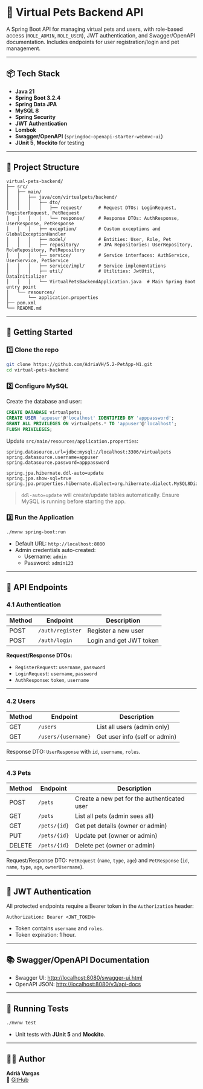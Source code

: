 # 🐾 Virtual Pets Backend API

A Spring Boot API for managing virtual pets and users, with role-based access (`ROLE_ADMIN`, `ROLE_USER`), JWT authentication, and Swagger/OpenAPI documentation. Includes endpoints for user registration/login and pet management.

---

## 📦 Tech Stack

- **Java 21**
- **Spring Boot 3.2.4**
- **Spring Data JPA**
- **MySQL 8**
- **Spring Security**
- **JWT Authentication**
- **Lombok**
- **Swagger/OpenAPI** (`springdoc-openapi-starter-webmvc-ui`)
- **JUnit 5**, **Mockito** for testing

---

## 📁 Project Structure

```
virtual-pets-backend/
├── src/
│   ├── main/
│   │   ├── java/com/virtualpets/backend/
│   │   │   ├── dto/
│   │   │   │   ├── request/      # Request DTOs: LoginRequest, RegisterRequest, PetRequest
│   │   │   │   └── response/     # Response DTOs: AuthResponse, UserResponse, PetResponse
│   │   │   ├── exception/        # Custom exceptions and GlobalExceptionHandler
│   │   │   ├── model/            # Entities: User, Role, Pet
│   │   │   ├── repository/       # JPA Repositories: UserRepository, RoleRepository, PetRepository
│   │   │   ├── service/          # Service interfaces: AuthService, UserService, PetService
│   │   │   ├── service/impl/     # Service implementations
│   │   │   ├── util/             # Utilities: JwtUtil, DataInitializer
│   │   │   └── VirtualPetsBackendApplication.java  # Main Spring Boot entry point
│   └── resources/
│       └── application.properties
├── pom.xml
└── README.md
```

---

## 🚀 Getting Started

### 1️⃣ Clone the repo

```bash
git clone https://github.com/AdriaVH/5.2-PetApp-N1.git
cd virtual-pets-backend
```

### 2️⃣ Configure MySQL

Create the database and user:

```sql
CREATE DATABASE virtualpets;
CREATE USER 'appuser'@'localhost' IDENTIFIED BY 'apppassword';
GRANT ALL PRIVILEGES ON virtualpets.* TO 'appuser'@'localhost';
FLUSH PRIVILEGES;
```

Update `src/main/resources/application.properties`:

```properties
spring.datasource.url=jdbc:mysql://localhost:3306/virtualpets
spring.datasource.username=appuser
spring.datasource.password=apppassword

spring.jpa.hibernate.ddl-auto=update
spring.jpa.show-sql=true
spring.jpa.properties.hibernate.dialect=org.hibernate.dialect.MySQL8Dialect
```

> `ddl-auto=update` will create/update tables automatically. Ensure MySQL is running before starting the app.

### 3️⃣ Run the Application

```bash
./mvnw spring-boot:run
```

- Default URL: `http://localhost:8080`
- Admin credentials auto-created:
  - Username: `admin`
  - Password: `admin123`

---

## 🔌 API Endpoints

### 4.1 Authentication

| Method | Endpoint        | Description               |
|--------|----------------|---------------------------|
| POST   | `/auth/register` | Register a new user      |
| POST   | `/auth/login`    | Login and get JWT token  |

**Request/Response DTOs:**

- `RegisterRequest`: `username`, `password`  
- `LoginRequest`: `username`, `password`  
- `AuthResponse`: `token`, `username`  

---

### 4.2 Users

| Method | Endpoint             | Description                         |
|--------|--------------------|-------------------------------------|
| GET    | `/users`            | List all users (admin only)         |
| GET    | `/users/{username}` | Get user info (self or admin)       |

Response DTO: `UserResponse` with `id`, `username`, `roles`.

---

### 4.3 Pets

| Method | Endpoint           | Description                                    |
|--------|------------------|------------------------------------------------|
| POST   | `/pets`            | Create a new pet for the authenticated user   |
| GET    | `/pets`            | List all pets (admin sees all)                |
| GET    | `/pets/{id}`       | Get pet details (owner or admin)              |
| PUT    | `/pets/{id}`       | Update pet (owner or admin)                   |
| DELETE | `/pets/{id}`       | Delete pet (owner or admin)                   |

Request/Response DTO: `PetRequest` (`name`, `type`, `age`) and `PetResponse` (`id`, `name`, `type`, `age`, `ownerUsername`).  

---

## 🔐 JWT Authentication

All protected endpoints require a Bearer token in the `Authorization` header:

```
Authorization: Bearer <JWT_TOKEN>
```

- Token contains `username` and `roles`.  
- Token expiration: 1 hour.

---

## 📚 Swagger/OpenAPI Documentation

- Swagger UI: [http://localhost:8080/swagger-ui.html](http://localhost:8080/swagger-ui.html)  
- OpenAPI JSON: [http://localhost:8080/v3/api-docs](http://localhost:8080/v3/api-docs)

---

## 🧪 Running Tests

```bash
./mvnw test
```

- Unit tests with **JUnit 5** and **Mockito**.

---

## 👨‍💻 Author

**Adrià Vargas**  
🔗 [GitHub](https://github.com/AdriaVH)

